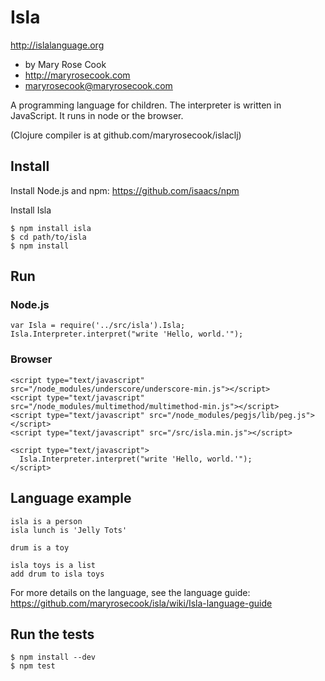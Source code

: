 # Isla

http://islalanguage.org

* by Mary Rose Cook
* http://maryrosecook.com
* maryrosecook@maryrosecook.com

A programming language for children.  The interpreter is written in JavaScript.  It runs in node or the browser.

(Clojure compiler is at github.com/maryrosecook/islaclj)

## Install

Install Node.js and npm: https://github.com/isaacs/npm

Install Isla

    $ npm install isla
    $ cd path/to/isla
    $ npm install

## Run

### Node.js

    var Isla = require('../src/isla').Isla;
    Isla.Interpreter.interpret("write 'Hello, world.'");

### Browser

    <script type="text/javascript" src="/node_modules/underscore/underscore-min.js"></script>
    <script type="text/javascript" src="/node_modules/multimethod/multimethod-min.js"></script>
    <script type="text/javascript" src="/node_modules/pegjs/lib/peg.js"></script>
    <script type="text/javascript" src="/src/isla.min.js"></script>

    <script type="text/javascript">
      Isla.Interpreter.interpret("write 'Hello, world.'");
    </script>

## Language example

    isla is a person
    isla lunch is 'Jelly Tots'

    drum is a toy

    isla toys is a list
    add drum to isla toys

For more details on the language, see the language guide: https://github.com/maryrosecook/isla/wiki/Isla-language-guide

## Run the tests

    $ npm install --dev
    $ npm test
